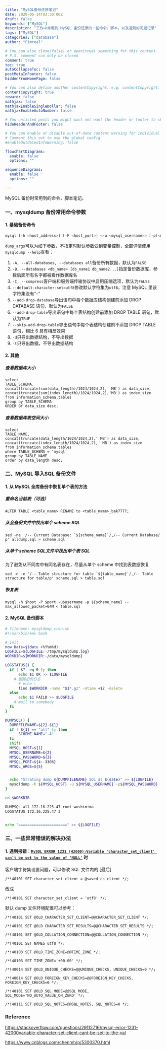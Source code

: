 ```yaml
---
title: "MySQL备份还原笔记"
date: 2020-05-14T03:30:00Z
draft: false
keywords: ["MySQL"]
description: "工作中常用到 MySQL 备份还原的一些命令，脚本，以及遇到的问题记录"
tags: ["MySQL"]
categories: ["database"]
author: "Fimreal"

# You can also close(false) or open(true) something for this content.
# P.S. comment can only be closed
comment: true
toc: true
autoCollapseToc: false
postMetaInFooter: false
hiddenFromHomePage: false

# You can also define another contentCopyright. e.g. contentCopyright: "This is another copyright."
contentCopyright: true
reward: false
mathjax: false
mathjaxEnableSingleDollar: false
mathjaxEnableAutoNumber: false

# You unlisted posts you might want not want the header or footer to show
hideHeaderAndFooter: false

# You can enable or disable out-of-date content warning for individual post.
# Comment this out to use the global config.
#enableOutdatedInfoWarning: false

flowchartDiagrams:
  enable: false
  options: ""

sequenceDiagrams:
  enable: false
  options: ""

---
```

MySQL 备份时常用到的命令，脚本笔记。

<!--more-->
### 一、mysqldump 备份常用命令参数

#### 1. 基础备份命令

```bash
mysql [-h <host_address>] [-P <host_port>] <-u <mysql_username>> [-p[<mysql_password>]] [dump_args] ...[scheme_name] [table_name] > filename-$(date +%F).sql
```

`dump_args`可以为如下参数，不指定时默认参数受到变量控制，全部详情使用`mysqldump --help`查看：

1. `-A, --all-databases, --databases all`备份所有数据，默认为`FALSE`
2. `-B, --databases <db_name> [db_name1 db_name2...]`指定备份数据库，参数后面所有名字都被看作数据库名
3. `-C, --compress`客户端和服务端传输协议中启用压缩选项，默认为`FALSE`
4. `--default-character-set=utf8`修改默认字符集为`utf8`，注意 MySQL 里该字符集没有"-"
5. `--add-drop-database`导出语句中每个数据库结构创建前添加 DROP DATABASE 语句，默认为`FALSE`
6. `--add-drop-table`导出语句中每个表结构创建前添加 DROP TABLE 语句，默认为`TRUE`
7. `--skip-add-drop-table`导出语句中每个表结构创建前不添加 DROP TABLE 语句，相比 6 具有相反效果
8. `-d`只导出数据结构，不导出数据
9. `-t`只导出数据，不导出数据结构

#### 2. 其他

##### 查看数据库大小

```mysql
select
TABLE_SCHEMA,
concat(truncate(sum(data_length)/1024/1024,2),' MB') as data_size,
concat(truncate(sum(index_length)/1024/1024,2),'MB') as index_size
from information_schema.tables
group by TABLE_SCHEMA
ORDER BY data_size desc;
```

##### 查看数据库表空间大小

```mysql
select
TABLE_NAME,
concat(truncate(data_length/1024/1024,2),' MB') as data_size,
concat(truncate(index_length/1024/1024,2),' MB') as index_size
from information_schema.tables
where TABLE_SCHEMA = 'mysql'
group by TABLE_NAME
order by data_length desc;
```

### 二、MySQL 导入SQL 备份文件

#### 1. 从 MySQL 全库备份中恢复单个表的方法

##### 重命名当前表（可选）

```mysql
ALTER TABLE <table_name> RENAME to <table_name>_bak7777;
```

##### 从全备份文件中找出单个 **scheme SQL**

```mysql
sed -ne '/-- Current Database: `${scheme_name}`/,/-- Current Database/ p' alldump.sql > scheme.sql
```

##### 从单个 **scheme SQL**文件中找出单个表 **SQL**

为了避免从不同库中有同名表存在，尽量从单个 scheme 中找到表数据恢复

```mysql
sed -n -e '/-- Table structure for table `${table_name}`/,/-- Table structure for table/p' scheme.sql > table.sql
```

##### 恢复表

```mysql
mysql -h $host -P $port -u$username -p ${scheme_name} --max_allowed_packet=64M < table.sql
```



#### 2. MySQL 备份脚本

```bash
# filename: mysqldump_cron.sh
#!/usr/bin/env bash

# init
now_Date=$(date +%Y%m%d)
LOGFILE=${LOGFILE:-/tmp/mysqldump.log}
WORKDIR=${WORKDIR:-/data/mysqldump}

LOGSTATUS() {
  if [ $? -eq 0 ]; then
      echo $1 OK >> $LOGFILE
    # 删除旧的日志
	  # echo \
      find $WORKDIR -name "$1*.gz" -mtime +$2 -delete
  else
      echo $1 FAILD >> $LOGFILE
    # mail to somebody
  fi
}

DUMPSQL() {
  DUMPFILENAME=${2}-${1}
  if [ ${1} == "all" ]; then
      SCHEME_NAME="-A"
  fi
  shift
  MYSQL_HOST=${1}
  MYSQL_USERNAME=${2}
  MYSQL_PASSWORD=${3}
  MYSQL_PORT=${4:-3306}
  MYSQL_ARGS=${5}


  echo "Strating dump ${DUMPFILENAME} SQL at $(date)" >> ${LOGFILE}
  mysqldump -h ${MYSQL_HOST} -u ${MYSQL_USERNAME} -p${MYSQL_PASSWORD} -P${MYSQL_PORT} ${MYSQL_ARGS} ${SCHEME_NAME} |gzip > ${DUMPFILENAME}-${now_Date}.sql.gz 2>/dev/null
}

cd $WORKDIR

DUMPSQL all 172.16.225.47 root woshimima
LOGSTATUS 172.16.225.47 3


echo "======================" >> ${LOGFILE}
```





### 三、一些异常错误的解决办法

#### 1. 遇到报错：[`MySQL ERROR 1231 (42000):Variable 'character_set_client' can't be set to the value of 'NULL'`](https://stackoverflow.com/questions/29112716/mysql-error-1231-42000variable-character-set-client-cant-be-set-to-the-val) 时

客户端字符集设置问题，可以修改 SQL 文件内的 [最后]

`/*!40101 SET character_set_client = @saved_cs_client */;`

改成

`/*!40101 SET character_set_client = 'utf8' */;`

默认 dump 文件环境配置可以参考：

```mysql
/*!40101 SET @OLD_CHARACTER_SET_CLIENT=@@CHARACTER_SET_CLIENT */;

/*!40101 SET @OLD_CHARACTER_SET_RESULTS=@@CHARACTER_SET_RESULTS */;

/*!40101 SET @OLD_COLLATION_CONNECTION=@@COLLATION_CONNECTION */;

/*!40101 SET NAMES utf8 */;

/*!40103 SET @OLD_TIME_ZONE=@@TIME_ZONE */;

/*!40103 SET TIME_ZONE='+00:00' */;

/*!40014 SET @OLD_UNIQUE_CHECKS=@@UNIQUE_CHECKS, UNIQUE_CHECKS=0 */;

/*!40014 SET @OLD_FOREIGN_KEY_CHECKS=@@FOREIGN_KEY_CHECKS, FOREIGN_KEY_CHECKS=0 */;

/*!40101 SET @OLD_SQL_MODE=@@SQL_MODE, SQL_MODE='NO_AUTO_VALUE_ON_ZERO' */;

/*!40111 SET @OLD_SQL_NOTES=@@SQL_NOTES, SQL_NOTES=0 */;
```


### Reference

https://stackoverflow.com/questions/29112716/mysql-error-1231-42000variable-character-set-client-cant-be-set-to-the-val

https://www.cnblogs.com/chenmh/p/5300370.html


